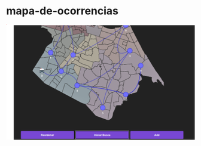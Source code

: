 # mapa-de-ocorrencias

![alt text](https://github.com/pehgomes/mapa-de-ocorrencias/blob/master/grafo.PNG)
